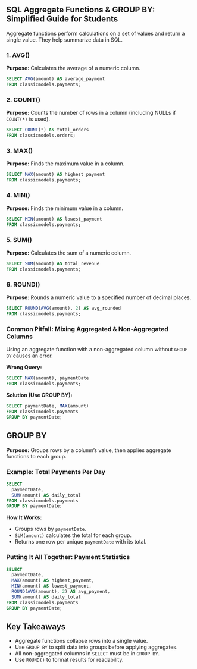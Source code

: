 ## SQL Aggregate Functions & GROUP BY: Simplified Guide for Students

Aggregate functions perform calculations on a set of values and return a single value. They help summarize data in SQL.

### 1. AVG()
**Purpose:** Calculates the average of a numeric column.

```sql
SELECT AVG(amount) AS average_payment 
FROM classicmodels.payments;
```

### 2. COUNT()
**Purpose:** Counts the number of rows in a column (including NULLs if `COUNT(*)` is used).

```sql
SELECT COUNT(*) AS total_orders 
FROM classicmodels.orders;
```

### 3. MAX()
**Purpose:** Finds the maximum value in a column.

```sql
SELECT MAX(amount) AS highest_payment 
FROM classicmodels.payments;
```

### 4. MIN()
**Purpose:** Finds the minimum value in a column.

```sql
SELECT MIN(amount) AS lowest_payment 
FROM classicmodels.payments;
```

### 5. SUM()
**Purpose:** Calculates the sum of a numeric column.

```sql
SELECT SUM(amount) AS total_revenue 
FROM classicmodels.payments;
```

### 6. ROUND()
**Purpose:** Rounds a numeric value to a specified number of decimal places.

```sql
SELECT ROUND(AVG(amount), 2) AS avg_rounded 
FROM classicmodels.payments;
```

### Common Pitfall: Mixing Aggregated & Non-Aggregated Columns
Using an aggregate function with a non-aggregated column without `GROUP BY` causes an error.

 **Wrong Query:**
```sql
SELECT MAX(amount), paymentDate 
FROM classicmodels.payments;
```
**Solution (Use GROUP BY):**
```sql
SELECT paymentDate, MAX(amount) 
FROM classicmodels.payments 
GROUP BY paymentDate;
```

## GROUP BY 
**Purpose:** Groups rows by a column’s value, then applies aggregate functions to each group.

### Example: Total Payments Per Day
```sql
SELECT 
  paymentDate, 
  SUM(amount) AS daily_total 
FROM classicmodels.payments 
GROUP BY paymentDate;
```
**How It Works:**
- Groups rows by `paymentDate`.
- `SUM(amount)` calculates the total for each group.
- Returns one row per unique `paymentDate` with its total.

### Putting It All Together: Payment Statistics
```sql
SELECT 
  paymentDate,
  MAX(amount) AS highest_payment,
  MIN(amount) AS lowest_payment,
  ROUND(AVG(amount), 2) AS avg_payment,
  SUM(amount) AS daily_total 
FROM classicmodels.payments 
GROUP BY paymentDate;
```

## Key Takeaways
- Aggregate functions collapse rows into a single value.
- Use `GROUP BY` to split data into groups before applying aggregates.
- All non-aggregated columns in `SELECT` must be in `GROUP BY`.
- Use `ROUND()` to format results for readability.